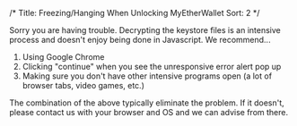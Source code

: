 /*
Title: Freezing/Hanging When Unlocking MyEtherWallet
Sort: 2
*/

<p><span>Sorry you are having trouble. Decrypting the keystore files is an intensive process and doesn't enjoy being done in Javascript. We recommend...</span></p>
<ol>
<li><span>Using Google Chrome</span></li>
<li><span>Clicking "continue" when you see the unresponsive error alert pop up</span></li>
<li><span>Making sure you don't have other intensive programs open (a lot of browser tabs, video games, etc.)</span></li>
</ol>
<p><span>The combination of the above typically eliminate the problem. If it doesn't, please contact us with your browser and OS and we can advise from there.</span></p>